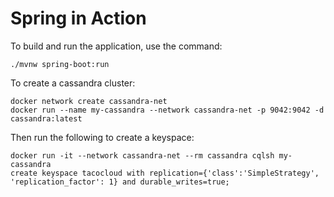# Spring in Action

To build and run the application, use the command:

```shell
./mvnw spring-boot:run
```

To create a cassandra cluster:

```shell
docker network create cassandra-net
docker run --name my-cassandra --network cassandra-net -p 9042:9042 -d cassandra:latest
```

Then run the following to create a keyspace:

```shell
docker run -it --network cassandra-net --rm cassandra cqlsh my-cassandra
create keyspace tacocloud with replication={'class':'SimpleStrategy', 'replication_factor': 1} and durable_writes=true;
```